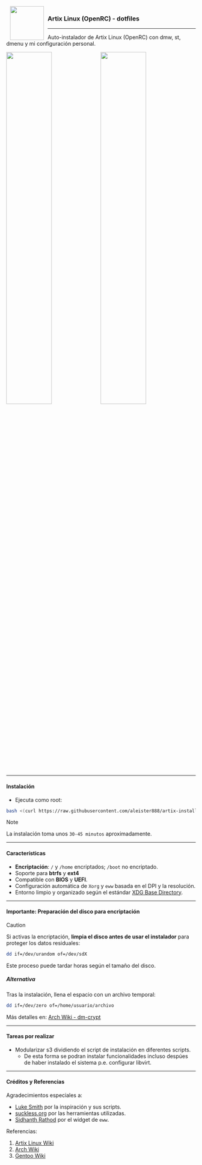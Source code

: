 <img src="https://raw.githubusercontent.com/aleister888/artix-installer/master/assets/artix-linux.png" align="left" height="90px" hspace="10px" vspace="0px">

### Artix Linux (OpenRC) - dotfiles

----

Auto-instalador de Artix Linux (OpenRC) con dmw, st, dmenu y mi configuración personal.

<p float="center">
	<img src="https://raw.githubusercontent.com/aleister888/artix-installer/main/assets/screenshots/screenshot1.jpg" width="49%" />
	<img src="https://raw.githubusercontent.com/aleister888/artix-installer/main/assets/screenshots/screenshot2.jpg" width="49%" />
</p>

---

#### Instalación

- Ejecuta como root:

```bash
bash <(curl https://raw.githubusercontent.com/aleister888/artix-installer/main/install.sh)
```

> [!NOTE]
> La instalación toma unos `30-45 minutos` aproximadamente.

---

#### Características

- **Encriptación**: `/` y `/home` encriptados; `/boot` no encriptado.
- Soporte para **btrfs** y **ext4**
- Compatible con **BIOS** y **UEFI**.
- Configuración automática de `Xorg` y `eww` basada en el DPI y la resolución.
- Entorno limpio y organizado según el estándar [XDG Base Directory](https://wiki.archlinux.org/title/XDG_Base_Directory).

---

#### Importante: Preparación del disco para encriptación

> [!CAUTION]
> Si activas la encriptación, **limpia el disco antes de usar el instalador** para proteger los datos residuales:
> ```bash
> dd if=/dev/urandom of=/dev/sdX
> ```
> Este proceso puede tardar horas según el tamaño del disco.

##### Alternativa

Tras la instalación, llena el espacio con un archivo temporal:

```bash
dd if=/dev/zero of=/home/usuario/archivo
```

Más detalles en: [Arch Wiki - dm-crypt](https://wiki.archlinux.org/title/Dm-crypt/Drive_preparation)

---

#### Tareas por realizar

- Modularizar s3 dividiendo el script de instalación en diferentes scripts.
	- De esta forma se podran instalar funcionalidades incluso despúes de haber instalado el sistema p.e. configurar libvirt.

---

#### Créditos y Referencias

Agradecimientos especiales a:

- [Luke Smith](https://github.com/LukeSmithxyz) por la inspiración y sus scripts.
- [suckless.org](https://suckless.org) por las herramientas utilizadas.
- [Sidhanth Rathod](https://github.com/siduck/dotfiles) por el widget de `eww`.

Referencias:

1. [Artix Linux Wiki](https://wiki.artixlinux.org/Main/InstallationWithFullDiskEncryption)
2. [Arch Wiki](https://wiki.archlinux.org/title/dm-crypt/Encrypting_an_entire_system)
3. [Gentoo Wiki](https://wiki.gentoo.org/wiki/Dm-crypt)
